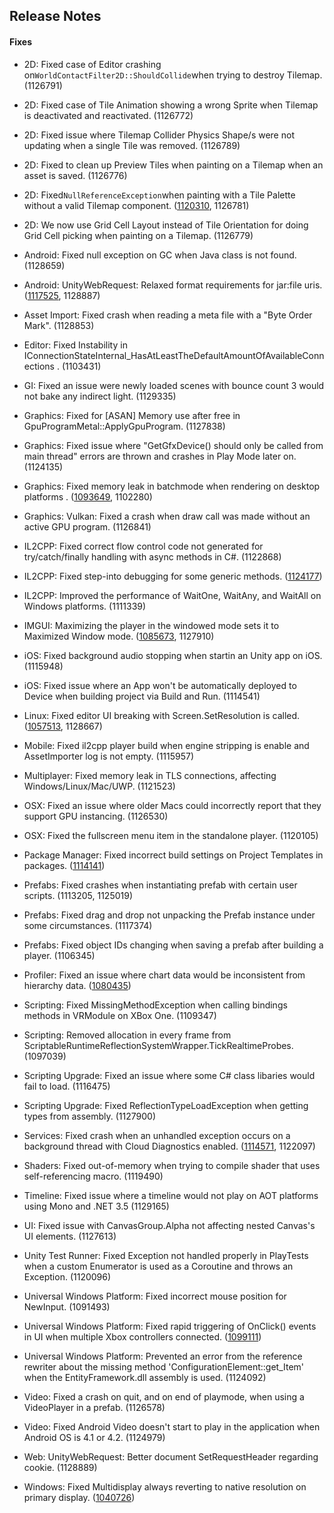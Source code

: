 ## Release Notes

#### Fixes

-   2D: Fixed case of Editor crashing on` WorldContactFilter2D::ShouldCollide `when trying to destroy Tilemap. (1126791)

-   2D: Fixed case of Tile Animation showing a wrong Sprite when Tilemap is deactivated and reactivated. (1126772)

-   2D: Fixed issue where Tilemap Collider Physics Shape/s were not updating when a single Tile was removed. (1126789)

-   2D: Fixed to clean up Preview Tiles when painting on a Tilemap when an asset is saved. (1126776)

-   2D: Fixed` NullReferenceException `when painting with a Tile Palette without a valid Tilemap component. ([1120310](https://issuetracker.unity3d.com/issues/2d-painting-in-tile-palette-window-after-deleting-child-gameobject-from-tile-palette-prefab-throws-nullreferenceexception), 1126781)

-   2D: We now use Grid Cell Layout instead of Tile Orientation for doing Grid Cell picking when painting on a Tilemap. (1126779)

-   Android: Fixed null exception on GC when Java class is not found. (1128659)

-   Android: UnityWebRequest: Relaxed format requirements for jar:file uris. ([1117525](https://issuetracker.unity3d.com/issues/accessing-nonexistent-streaming-asset-on-android-with-incorrect-number-of-slashes-in-the-url-produces-incorrect-error), 1128887)

-   Asset Import: Fixed crash when reading a meta file with a \"Byte Order Mark\". (1128853)

-   Editor: Fixed Instability in IConnectionStateInternal_HasAtLeastTheDefaultAmountOfAvailableConnections . (1103431)

-   GI: Fixed an issue were newly loaded scenes with bounce count 3 would not bake any indirect light. (1129335)

-   Graphics: Fixed for \[ASAN\] Memory use after free in GpuProgramMetal::ApplyGpuProgram. (1127838)

-   Graphics: Fixed issue where \"GetGfxDevice() should only be called from main thread\" errors are thrown and crashes in Play Mode later on. (1124135)

-   Graphics: Fixed memory leak in batchmode when rendering on desktop platforms . ([1093649](https://issuetracker.unity3d.com/issues/unity-runtime-has-huge-memory-leak-while-rendering-in-batchmode-on-desktop-platforms), 1102280)

-   Graphics: Vulkan: Fixed a crash when draw call was made without an active GPU program. (1126841)

-   IL2CPP: Fixed correct flow control code not generated for try/catch/finally handling with async methods in C#. (1122868)

-   IL2CPP: Fixed step-into debugging for some generic methods. ([1124177](https://issuetracker.unity3d.com/issues/il2cpp-failing-to-step-into-generic-methods-while-debugging-il2cpp-build))

-   IL2CPP: Improved the performance of WaitOne, WaitAny, and WaitAll on Windows platforms. (1111339)

-   IMGUI: Maximizing the player in the windowed mode sets it to Maximized Window mode. ([1085673](https://issuetracker.unity3d.com/issues/buttons-dont-record-input-when-the-window-is-maximized-and-then-set-to-2560x1080-resolution), 1127910)

-   iOS: Fixed background audio stopping when startin an Unity app on iOS. (1115948)

-   iOS: Fixed issue where an App won\'t be automatically deployed to Device when building project via Build and Run. (1114541)

-   Linux: Fixed editor UI breaking with Screen.SetResolution is called. ([1057513](https://issuetracker.unity3d.com/issues/editor-ui-breaks-when-screen-dot-setresolution-is-called), 1128667)

-   Mobile: Fixed il2cpp player build when engine stripping is enable and AssetImporter log is not empty. (1115957)

-   Multiplayer: Fixed memory leak in TLS connections, affecting Windows/Linux/Mac/UWP. (1121523)

-   OSX: Fixed an issue where older Macs could incorrectly report that they support GPU instancing. (1126530)

-   OSX: Fixed the fullscreen menu item in the standalone player. (1120105)

-   Package Manager: Fixed incorrect build settings on Project Templates in packages. ([1114141](https://issuetracker.unity3d.com/issues/build-settings-window-has-a-deleted-scene-in-it-upon-new-project-creation))

-   Prefabs: Fixed crashes when instantiating prefab with certain user scripts. (1113205, 1125019)

-   Prefabs: Fixed drag and drop not unpacking the Prefab instance under some circumstances. (1117374)

-   Prefabs: Fixed object IDs changing when saving a prefab after building a player. (1106345)

-   Profiler: Fixed an issue where chart data would be inconsistent from hierarchy data. ([1080435](https://issuetracker.unity3d.com/issues/profiler-data-does-not-match-the-numeric-data-in-its-hierarchy))

-   Scripting: Fixed MissingMethodException when calling bindings methods in VRModule on XBox One. (1109347)

-   Scripting: Removed allocation in every frame from ScriptableRuntimeReflectionSystemWrapper.TickRealtimeProbes. (1097039)

-   Scripting Upgrade: Fixed an issue where some C# class libaries would fail to load. (1116475)

-   Scripting Upgrade: Fixed ReflectionTypeLoadException when getting types from assembly. (1127900)

-   Services: Fixed crash when an unhandled exception occurs on a background thread with Cloud Diagnostics enabled. ([1114571](https://issuetracker.unity3d.com/issues/android-apk-build-crashes-on-an-android-device-when-iap-placement-is-enabled-but-sdk-is-not-included-in-a-build), 1122097)

-   Shaders: Fixed out-of-memory when trying to compile shader that uses self-referencing macro. (1119490)

-   Timeline: Fixed issue where a timeline would not play on AOT platforms using Mono and .NET 3.5 (1129165)

-   UI: Fixed issue with CanvasGroup.Alpha not affecting nested Canvas\'s UI elements. (1127613)

-   Unity Test Runner: Fixed Exception not handled properly in PlayTests when a custom Enumerator is used as a Coroutine and throws an Exception. (1120096)

-   Universal Windows Platform: Fixed incorrect mouse position for NewInput. (1091493)

-   Universal Windows Platform: Fixed rapid triggering of OnClick() events in UI when multiple Xbox controllers connected. ([1099111](https://issuetracker.unity3d.com/issues/uwp-xbox-one-controller-button-triggers-rapidly-only-when-two-controllers-are-connected))

-   Universal Windows Platform: Prevented an error from the reference rewriter about the missing method \'ConfigurationElement::get_Item\' when the EntityFramework.dll assembly is used. (1124092)

-   Video: Fixed a crash on quit, and on end of playmode, when using a VideoPlayer in a prefab. (1126578)

-   Video: Fixed Android Video doesn\'t start to play in the application when Android OS is 4.1 or 4.2. (1124979)

-   Web: UnityWebRequest: Better document SetRequestHeader regarding cookie. (1128889)

-   Windows: Fixed Multidisplay always reverting to native resolution on primary display. ([1040726](https://issuetracker.unity3d.com/issues/primary-screen-window-size-turns-to-native-when-using-more-than-one-display))
